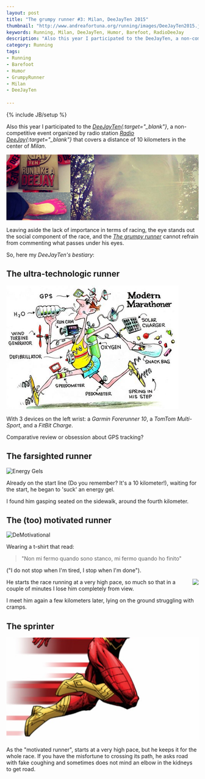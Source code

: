 ```yaml
---
layout: post
title: "The grumpy runner #3: Milan, DeeJayTen 2015"
thumbnail: "http://www.andreafortuna.org/running/images/DeeJayTen2015.jpg"
keywords: Running, Milan, DeeJayTen, Humor, Barefoot, RadioDeeJay
description: "Also this year I participated to the DeeJayTen, a non-competitive event organized by radio station Radio DeeJay that covers a distance of 10 kilometers in the center of Milan."
category: Running
tags: 
- Running
- Barefoot
- Humor
- GrumpyRunner
- Milan
- DeeJayTen

---
```

{% include JB/setup %}

Also this year I participated to the *[DeeJayTen](http://www.deejayten.it/){:target="_blank"}*, a non-competitive event organized by radio station *[Radio DeeJay](http://www.deejay.it/){:target="_blank"}* that covers a distance of 10 kilometers in the center of *Milan*.

![CleanHouse](/running/images/DeeJayTen2015.jpg)
<!-- more -->

Leaving aside the lack of importance in terms of racing, the eye stands out the social component of the race, and the *[The grumpy runner](/tags.html#GrumpyRunner-ref)* cannot refrain from commenting what passes under his eyes.

So, here my *DeeJayTen's bestiary*:

The ultra-technologic runner
--

![UltraTech](/images/modernrunner.jpg)

With 3 devices on the left wrist: a *Garmin Forerunner 10*, a *TomTom Multi-Sport*, and a *FitBit Charge*.

Comparative review or obsession about GPS tracking?

The farsighted runner
--

![Energy Gels](http://s3.amazonaws.com/theoatmeal-img/comics/marathon_do/energy_gels.png)

Already on the start line (Do you remember? It's a 10 kilometer!), waiting for the start, he  began to 'suck' an energy gel. 

I found him gasping seated on the sidewalk, around the fourth kilometer.

The (too) motivated runner
--

![DeMotivational](http://www.keller-sports.de/blog/wp-content/uploads/2015/03/stop-when-youre-done-mantra.jpg)

Wearing a t-shirt that read: 

>"Non mi fermo quando sono stanco, mi fermo quando ho finito" 

("I do not stop when I'm tired, I stop when I'm done"). 

<img src="http://www.active.com/Assets/Fitness/muscle-cramps.jpg" style="float:right;">
He starts the race running at a very high pace, so much so that in a couple of minutes I lose him completely from view.

I meet him again a few kilometers later, lying on the ground struggling with cramps.


The sprinter
--
![TheSprinter](/running/images/thesprinter.png)

As the "motivated runner", starts at a very high pace, but he keeps it for the whole race. 
If you have the misfortune to crossing its path, he asks road with fake coughing and sometimes does not mind an elbow in  the kidneys to get road.